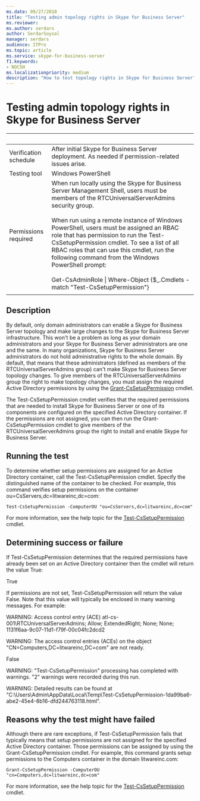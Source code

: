 ```yaml
---
ms.date: 09/27/2018
title: "Testing admin topology rights in Skype for Business Server"
ms.reviewer: 
ms.author: serdars
author: SerdarSoysal
manager: serdars
audience: ITPro
ms.topic: article
ms.service: skype-for-business-server
f1.keywords:
- NOCSH
ms.localizationpriority: medium
description: "How to test topology rights in Skype for Business Server"
---
```


# Testing admin topology rights in Skype for Business Server

|&nbsp; |&nbsp; |
|--|--|
|Verification schedule|After initial Skype for Business Server deployment. As needed if permission-related issues arise.|
|Testing tool|Windows PowerShell|
|Permissions required|When run locally using the Skype for Business Server Management Shell, users must be members of the RTCUniversalServerAdmins security group.<br/><br/>When run using a remote instance of Windows PowerShell, users must be assigned an RBAC role that has permission to run the Test-CsSetupPermission cmdlet. To see a list of all RBAC roles that can use this cmdlet, run the following command from the Windows PowerShell prompt:<br/><br/>Get-CsAdminRole \| Where-Object {$_.Cmdlets -match "Test-CsSetupPermission"}|
|||

## Description

By default, only domain administrators can enable a Skype for Business Server topology and make large changes to the Skype for Business Server infrastructure. This won't be a problem as long as your domain administrators and your Skype for Business Server administrators are one and the same. In many organizations, Skype for Business Server administrators do not hold administrative rights to the whole domain. By default, that means that these administrators (defined as members of the RTCUniversalServerAdmins group) can't make Skype for Business Server topology changes. To give members of the RTCUniversalServerAdmins group the right to make topology changes, you must assign the required Active Directory permissions by using the [Grant-CsSetupPermission](/powershell/module/skype/Grant-CsSetupPermission) cmdlet.
 
The Test-CsSetupPermission cmdlet verifies that the required permissions that are needed to install Skype for Business Server or one of its components are configured on the specified Active Directory container. If the permissions are not assigned, you can then run the Grant-CsSetupPermission cmdlet to give members of the RTCUniversalServerAdmins group the right to install and enable Skype for Business Server.

## Running the test

To determine whether setup permissions are assigned for an Active Directory container, call the Test-CsSetupPermission cmdlet. Specify the distinguished name of the container to be checked. For example, this command verifies setup permissions on the container ou=CsServers,dc=litwareinc,dc=com:

`Test-CsSetupPermission -ComputerOU "ou=CsServers,dc=litwareinc,dc=com"`

For more information, see the help topic for the [Test-CsSetupPermission](/powershell/module/skype/Test-CsSetupPermission) cmdlet.

## Determining success or failure

If Test-CsSetupPermission determines that the required permissions have already been set on an Active Directory container then the cmdlet will return the value True:

True 

If permissions are not set, Test-CsSetupPermission will return the value False. Note that this value will typically be enclosed in many warning messages. For example:

WARNING: Access control entry (ACE) atl-cs-001\RTCUniversalServerAdmins; Allow; ExtendedRight; None; None; 1131f6aa-9c07-11d1-f79f-00c04fc2dcd2 

WARNING: The access control entries (ACEs) on the object "CN=Computers,DC=litwareinc,DC=com" are not ready. 

False 

WARNING: "Test-CsSetupPermission" processing has completed with warnings. "2" warnings were recorded during this run. 

WARNING: Detailed results can be found at "C:\Users\Admin\AppData\Local\Temp\Test-CsSetupPermission-1da99ba6-abe2-45e4-8b16-dfd244763118.html". 

## Reasons why the test might have failed

Although there are rare exceptions, if Test-CsSetupPermission fails that typically means that setup permissions are not assigned for the specified Active Directory container. Those permissions can be assigned by using the Grant-CsSetupPermission cmdlet. For example, this command grants setup permissions to the Computers container in the domain litwareinc.com:

`Grant-CsSetupPermission -ComputerOU "cn=Computers,dc=litwareinc,dc=com"`

For more information, see the help topic for the [Test-CsSetupPermission](/powershell/module/skype/Test-CsSetupPermission) cmdlet.
